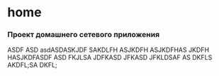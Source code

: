 # home

<h3>Проект домашнего сетевого приложения</h3>

ASDF
ASD
asdASDASKJDF SAKDLFH ASJKDFH ASJKDFHAS JKDFH HASJKDFASDF
ASD FKJLSA JDFKASD JFKASD JFKLDSAF
AS DKFLS AKDFL;SA DKFL;
